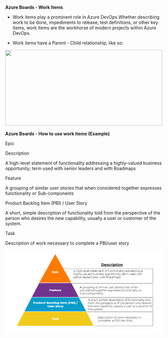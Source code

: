 **Azure Boards - Work Items**

- Work items play a prominent role in Azure DevOps.Whether describing work to be done, impediments to release, test definitions, or other key items, work items are the workhorse of modern projects within Azure DevOps.

- Work items have a Parent - Child relationship, like so:

<B style="font-weight:normal"  id="docs-internal-guid-c4a55ad1-7fff-4abc-4c4a-0fea4f219117"><IMG  width="499px;"  height="240px;"  src="https://lh4.googleusercontent.com/bhjaqe3oNjnIXI4Cjw4EpiICxqF_xifIget8y--UCZd3CC2yI0IXluvPASst5ZTsZ-i9T4F69wRfldhFQut9Ml9Wzc0w3VaMCjIyclZtPodU7pQRWVMLqxfH1-VCWhcDWQ4vz5zpZeE"/></B>

**Azure Boards - How to use work items (Example)**




Epic

Description

A high-level statement of functionality addressing a highly-valued business opportunity; term used with senior leaders and  with Roadmaps

Feature

A grouping of similar user stories that when considered together expresses functionality or Sub-components

Product Backlog Item (PBI) / 
User Story

A short, simple description of functionality told from the perspective of the person who desires the new capability, usually a user or customer of the system. 

Task

Description of work necessary to complete  a PBI/user story

![image.png](/.attachments/image-ef656f9c-c48e-49d7-a5e9-61e335a68fa6.png)



